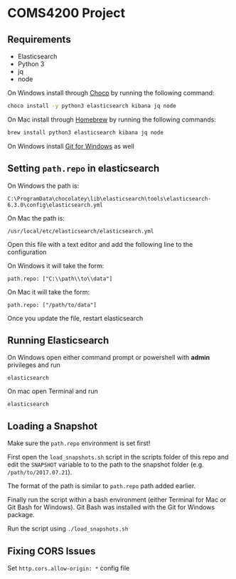 # COMS4200 Project

## Requirements

- Elasticsearch
- Python 3
- jq
- node

On Windows install through [Choco](https://chocolatey.org/docs/installation) by
running the following command:

```bash
choco install -y python3 elasticsearch kibana jq node
```

On Mac install through [Homebrew](https://brew.sh/) by running the following
commands:

```bash
brew install python3 elasticsearch kibana jq node
```

On Windows install [Git for Windows](https://gitforwindows.org/) as well

## Setting `path.repo` in elasticsearch

On Windows the path is:
```
C:\ProgramData\chocolatey\lib\elasticsearch\tools\elasticsearch-6.3.0\config\elasticsearch.yml
```

On Mac the path is:
```
/usr/local/etc/elasticsearch/elasticsearch.yml
```

Open this file with a text editor and add the following line to the configuration

On Windows it will take the form:
```
path.repo: ["C:\\path\\to\\data"]
```

On Mac it will take the form:
```
path.repo: ["/path/to/data"]
```

Once you update the file, restart elasticsearch

## Running Elasticsearch

On Windows open either command prompt or powershell with **admin** privileges and run
```
elasticsearch
```

On mac open Terminal and run
```
elasticsearch
```

## Loading a Snapshot

Make sure the `path.repo` environment is set first!

First open the `load_snapshots.sh` script in the scripts folder of this repo and edit the
`SNAPSHOT` variable to to the path to the snapshot folder (e.g. `/path/to/2017.07.21`).

The format of the path is similar to `path.repo` path added earlier.

Finally run the script within a bash environment (either Terminal for Mac or Git Bash for Windows). Git Bash was installed with the Git for Windows package.

Run the script using `./load_snapshots.sh`

## Fixing CORS Issues
Set `http.cors.allow-origin: *` config file
